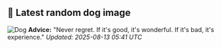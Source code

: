 ## 🐶 Latest random dog image
![Dog](https://images.dog.ceo/breeds/mastiff-tibetan/n02108551_9913.jpg)
**Advice:** "Never regret. If it's good, it's wonderful. If it's bad, it's experience."
*Updated: 2025-08-13 05:41 UTC*
